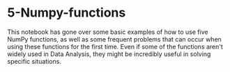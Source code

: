# 5-Numpy-functions
This notebook has gone over some basic examples of how to use five NumPy functions, as well as some frequent problems that can occur when using these functions for the first time. Even if some of the functions aren't widely used in Data Analysis, they might be incredibly useful in solving specific situations.
